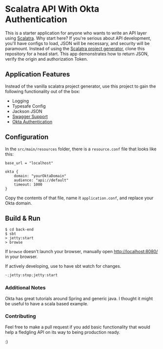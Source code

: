 # Scalatra API With Okta Authentication #
This is a starter application for anyone who wants to write an API layer using [Scalatra](http://scalatra.org/). Why start here?
If you're serious about API development, you'll have configs to load, JSON will be necessary, and security will be paramount.
Instead of using the [Scalatra project generator](http://scalatra.org/getting-started/first-project.html),
clone this repository for a head start.
This app demonstrates how to return JSON, verify the origin and authorization Token.

## Application Features
Instead of the vanilla scalatra project generator, use this project to gain the following functionality out of the box:
* Logging
* Typesafe Config
* Jackson JSON
* [Swagger Support](http://scalatra.org//guides/2.6/swagger.html)
* [Okta Authentication](https://developer.okta.com/quickstart/#/angular/java/generic)

## Configuration
In the `src/main/resources` folder, there is a `resource.conf` file that looks like this:
```hocon
base_url = "localhost"

okta {
    domain: "yourOktaDomain"
    audience: "api://default"
    timeout: 1000
}
```
 Copy the contents of that file, name it `application.conf`, and replace your Okta domain.

## Build & Run ##

```shell script
$ cd back-end
$ sbt
> jetty:start
> browse
```
If `browse` doesn't launch your browser, manually open [http://localhost:8080/](http://localhost:8080/) in your browser.

If actively developing, use to have sbt watch for changes.
```sbt
~;jetty:stop;jetty:start
```

### Additional Notes
Okta has great tutorials around Spring and generic java. I thought it might be useful to have a scala based example.


### Contributing
Feel free to make a pull request if you add basic functionality that would help a fledgling API
on its way to being production ready.

:)

